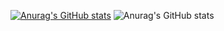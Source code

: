 [![Anurag's GitHub stats](https://github-readme-stats.vercel.app/api?username=guix7)](https://github.com/guix7/github-readme-stats)
![Anurag's GitHub stats](https://github-readme-stats.vercel.app/api?username=anuraghazra&show_icons=true&theme=radical)
